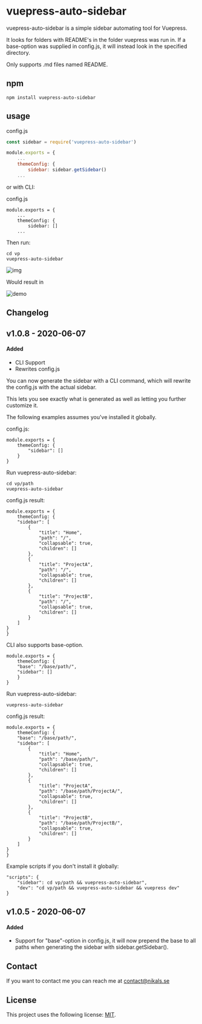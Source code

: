 # vuepress-auto-sidebar


vuepress-auto-sidebar is a simple sidebar automating tool for Vuepress.

It looks for folders with README's in the folder vuepress was run in. 
If a base-option was supplied in config.js, it will instead look in the specified directory.



Only supports .md files named README. 

## npm

```
npm install vuepress-auto-sidebar
```

## usage
config.js
```javascript
const sidebar = require('vuepress-auto-sidebar')

module.exports = {
    ...
    themeConfig: {
        sidebar: sidebar.getSidebar()
    ...
```

or with CLI:

config.js
```
module.exports = {
    ...
    themeConfig: {
        sidebar: []
    ...
```
Then run:
```
cd vp
vuepress-auto-sidebar
```
![img](https://github.com/nikalsh/vuepress-auto-sidebar/blob/master/images/dir.png?raw=true)

Would result in

![demo](https://raw.githubusercontent.com/nikalsh/vuepress-auto-sidebar/master/images/demo.png)

## Changelog

## v1.0.8 - 2020-06-07
#### Added
- CLI Support
- Rewrites config.js

You can now generate the sidebar with a CLI command, which will rewrite the config.js with the actual sidebar.

This lets you see exactly what is generated as well as letting you further customize it.

The following examples assumes you've installed it globally.

config.js:
```
module.exports = {
    themeConfig: {
        "sidebar": []
    }
}
```

Run vuepress-auto-sidebar:
```
cd vp/path
vuepress-auto-sidebar
```

config.js result:
```
module.exports = {
    themeConfig: {
    "sidebar": [
        {
            "title": "Home",
            "path": "/",
            "collapsable": true,
            "children": []
        },
        {
            "title": "ProjectA",
            "path": "/",
            "collapsable": true,
            "children": []
        },
        {
            "title": "ProjectB",
            "path": "/",
            "collapsable": true,
            "children": []
        }
    ]
}
}
```

CLI also supports base-option.
```
module.exports = {
    themeConfig: {
    "base": "/base/path/",
    "sidebar": []
    }
}
```

Run vuepress-auto-sidebar:
```
vuepress-auto-sidebar
```

config.js result:
```
module.exports = {
    themeConfig: {
    "base": "/base/path/",
    "sidebar": [
        {
            "title": "Home",
            "path": "/base/path/",
            "collapsable": true,
            "children": []
        },
        {
            "title": "ProjectA",
            "path": "/base/path/ProjectA/",
            "collapsable": true,
            "children": []
        },
        {
            "title": "ProjectB",
            "path": "/base/path/ProjectB/",
            "collapsable": true,
            "children": []
        }
    ]
}
}
```

Example scripts if you don't install it globally:
```
"scripts": {
    "sidebar": cd vp/path && vuepress-auto-sidebar",
    "dev": "cd vp/path && vuepress-auto-sidebar && vuepress dev"
}
```


## v1.0.5 - 2020-06-07
#### Added
- Support for "base"-option in config.js, it will now prepend the base to all paths when generating the sidebar with sidebar.getSidebar(). 



## Contact
If you want to contact me you can reach me at contact@nikals.se

## License
<!--- If you're not sure which open license to use see https://choosealicense.com/--->

This project uses the following license: [MIT](LICENSE).
